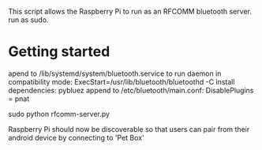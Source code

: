 This script allows the Raspberry Pi to run as an RFCOMM bluetooth server. run as sudo.


# Getting started
apend to /lib/systemd/system/bluetooth.service to run daemon in compatibility mode:
    ExecStart=/usr/lib/bluetooth/bluetoothd -C
install dependencies: pybluez
append to /etc/bluetooth/main.conf: DisablePlugins = pnat

sudo python rfcomm-server.py


Raspberry Pi should now be discoverable so that users can pair from their android device by connecting to 'Pet Box'
